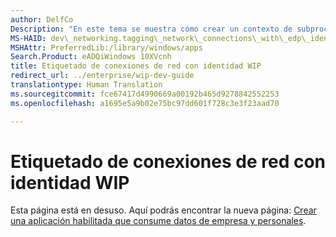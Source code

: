 ```yaml
---
author: DelfCo
Description: "En este tema se muestra cómo crear un contexto de subproceso protegido antes de crear conexiones de red en un escenario de Windows Information Protection (WIP)."
MS-HAID: dev\_networking.tagging\_network\_connections\_with\_edp\_identity
MSHAttr: PreferredLib:/library/windows/apps
Search.Product: eADQiWindows 10XVcnh
title: Etiquetado de conexiones de red con identidad WIP
redirect_url: ../enterprise/wip-dev-guide
translationtype: Human Translation
ms.sourcegitcommit: fce67417d4990669a00192b465d9278842552253
ms.openlocfilehash: a1695e5a9b02e75bc97dd601f728c3e3f23aad70

---
```


# Etiquetado de conexiones de red con identidad WIP

Esta página está en desuso. Aquí podrás encontrar la nueva página: [Crear una aplicación habilitada que consume datos de empresa y personales](../enterprise/wip-dev-guide.md).



<!--HONumber=Aug16_HO3-->


